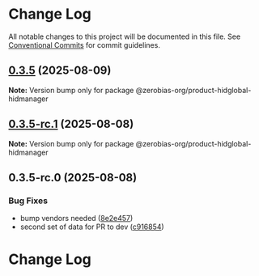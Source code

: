 # Change Log

All notable changes to this project will be documented in this file.
See [Conventional Commits](https://conventionalcommits.org) for commit guidelines.

## [0.3.5](https://github.com/zerobias-org/product/compare/@zerobias-org/product-hidglobal-hidmanager@0.3.5-rc.1...@zerobias-org/product-hidglobal-hidmanager@0.3.5) (2025-08-09)

**Note:** Version bump only for package @zerobias-org/product-hidglobal-hidmanager





## [0.3.5-rc.1](https://github.com/zerobias-org/product/compare/@zerobias-org/product-hidglobal-hidmanager@0.3.5-rc.0...@zerobias-org/product-hidglobal-hidmanager@0.3.5-rc.1) (2025-08-08)

**Note:** Version bump only for package @zerobias-org/product-hidglobal-hidmanager





## 0.3.5-rc.0 (2025-08-08)


### Bug Fixes

* bump vendors needed ([8e2e457](https://github.com/zerobias-org/product/commit/8e2e457e0b5d7141a05e8f2c178bc2854f2b7178))
* second set of data for PR to dev ([c916854](https://github.com/zerobias-org/product/commit/c916854bcf229b1c2042ffdea18472d66a061aaf))





# Change Log
